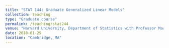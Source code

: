 ```yaml
---
title: "STAT 144: Graduate Generalized Linear Models"
collection: teaching
type: "Graduate course"
permalink: /teaching/stat244
venue: "Harvard University, Department of Statistics with Professor Mark Glickman"
date: 2018-01-25
location: "Cambridge, MA"
---
```



